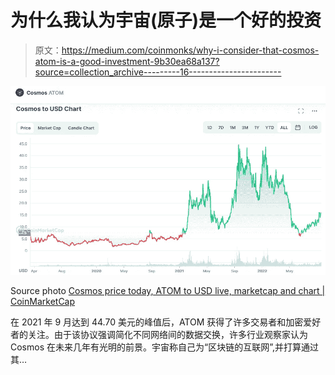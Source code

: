 # 为什么我认为宇宙(原子)是一个好的投资

> 原文：<https://medium.com/coinmonks/why-i-consider-that-cosmos-atom-is-a-good-investment-9b30ea68a137?source=collection_archive---------16----------------------->

![](img/e0adcdb21a923a2b9b609213e876cc15.png)

Source photo [Cosmos price today, ATOM to USD live, marketcap and chart | CoinMarketCap](https://coinmarketcap.com/currencies/cosmos/)

在 2021 年 9 月达到 44.70 美元的峰值后，ATOM 获得了许多交易者和加密爱好者的关注。由于该协议强调简化不同网络间的数据交换，许多行业观察家认为 Cosmos 在未来几年有光明的前景。宇宙称自己为“区块链的互联网”,并打算通过其…